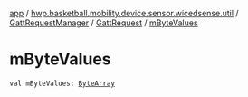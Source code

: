 [app](../../../index.md) / [hwp.basketball.mobility.device.sensor.wicedsense.util](../../index.md) / [GattRequestManager](../index.md) / [GattRequest](index.md) / [mByteValues](.)

# mByteValues

`val mByteValues: `[`ByteArray`](https://kotlinlang.org/api/latest/jvm/stdlib/kotlin/-byte-array/index.html)